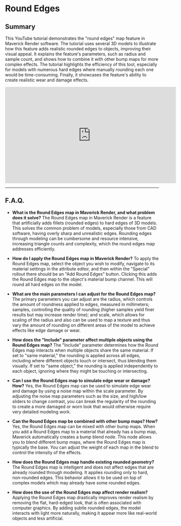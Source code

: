 # Round Edges

## Summary

This YouTube tutorial demonstrates the "round edges" map feature in Maverick Render software. The tutorial uses several 3D models to illustrate how this feature adds realistic rounded edges to objects, improving their visual appeal. It explains the feature's parameters, such as radius and sample count, and shows how to combine it with other bump maps for more complex effects. The tutorial highlights the efficiency of this tool, especially for models with numerous hard edges where manually rounding each one would be time-consuming. Finally, it showcases the feature's ability to create realistic wear and damage effects.

<iframe width="560" height="315" src="https://www.youtube.com/embed/YXfCOG1Yyys?si=KOWD0PAoETb34a6s" title="YouTube video player" frameborder="0" allow="accelerometer; autoplay; clipboard-write; encrypted-media; gyroscope; picture-in-picture; web-share" referrerpolicy="strict-origin-when-cross-origin" allowfullscreen></iframe>

---

## F.A.Q.

- **What is the Round Edges map in Maverick Render, and what problem does it solve?**
The Round Edges map in Maverick Render is a feature that artificially adds fillets (rounded edges) to hard edges of 3D models. This solves the common problem of models, especially those from CAD software, having overly sharp and unrealistic edges. Rounding edges through modeling can be cumbersome and resource intensive, increasing triangle counts and complexity, which the round edges map addresses efficiently.

- **How do I apply the Round Edges map in Maverick Render?**
To apply the Round Edges map, select the object you wish to modify, navigate to its material settings in the attribute editor, and then within the "Special" rollout there should be an "Add Round Edges" button. Clicking this adds the Round Edges map to the object's material bump channel. This will round all hard edges on the model.

- **What are the main parameters I can adjust for the Round Edges map?**
The primary parameters you can adjust are the radius, which controls the amount of roundness applied to edges, measured in millimeters; samples, controlling the quality of rounding (higher samples yield finer results but may increase render time); and scale, which allows for scaling of the radius and also can be used to map a texture and thus vary the amount of rounding on different areas of the model to achieve effects like edge damage or wear.

- **How does the "Include" parameter affect multiple objects using the Round Edges map?**
The "Include" parameter determines how the Round Edges map interacts when multiple objects share the same material. If set to "same material," the rounding is applied across all edges, including where different objects touch or intersect, thus blending them visually. If set to "same object," the rounding is applied independently to each object, ignoring where they might be touching or intersecting.

- **Can I use the Round Edges map to simulate edge wear or damage? How?**
Yes, the Round Edges map can be used to simulate edge wear and damage by using a noise map within the scale parameter. By adjusting the noise map parameters such as the size, and high/low sliders to change contrast, you can break the regularity of the rounding to create a more damaged or worn look that would otherwise require very detailed modeling work.

- **Can the Round Edges map be combined with other bump maps? How?**
Yes, the Round Edges map can be mixed with other bump maps. When you add a Round Edges map to a material that already has a bump map, Maverick automatically creates a bump blend node. This node allows you to blend different bump maps, where the Round Edges map is typically the base. You can adjust the weight of each map in the blend to control the intensity of the effects.

- **How does the Round Edges map handle existing rounded geometry?**
The Round Edges map is intelligent and does not affect edges that are already rounded through modeling. It applies rounding only to hard, non-rounded edges. This behavior allows it to be used on top of complex models which may already have some rounded edges.

- **How does the use of the Round Edges map affect render realism?**
Applying the Round Edges map drastically improves render realism by removing the flat, hard-edged look, that is often associated with computer graphics. By adding subtle rounded edges, the model interacts with light more naturally, making it appear more like real-world objects and less artificial.